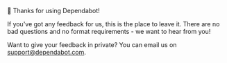 👋 Thanks for using Dependabot!

If you've got any feedback for us, this is the place to leave it. There are no
bad questions and no format requirements - we want to hear from you!

Want to give your feedback in private? You can email us on
[support@dependabot.com](mailto:support@dependabot.com).
